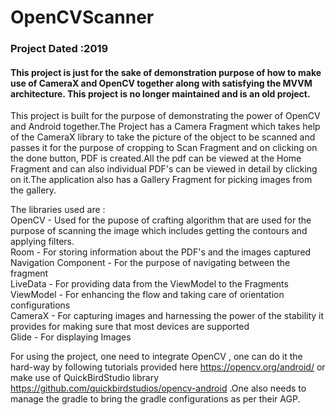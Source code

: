 # OpenCVScanner 
### Project Dated :2019
#### This project is just for the sake of demonstration purpose of how to make use of CameraX and OpenCV together along with satisfying the MVVM architecture. This project is no longer maintained and is an old project.


This project is built for the purpose of demonstrating the power of OpenCV and Android together.The Project has a Camera Fragment which takes help of the CameraX library to take the picture of the object to be scanned and passes it for the purpose of cropping to Scan Fragment and on clicking on the done button, PDF is created.All the pdf can be viewed at the Home Fragment and can also individual PDF's can be viewed in detail by clicking on it.The application also has a Gallery Fragment for picking images from the gallery.

The libraries used are : <br>
OpenCV - Used for the pupose of crafting algorithm that are used for the purpose of scanning the image which includes getting the contours and applying filters.<br>
Room - For storing information about the PDF's and the images captured <br>
Navigation Component - For the purpose of navigating between the fragment <br>
LiveData - For providing data from the ViewModel to the Fragments<br>
ViewModel - For enhancing the flow and taking care of orientation configurations <br>
CameraX - For capturing images and harnessing the power of the stability it provides for making sure that most devices are supported <br>
Glide - For displaying Images <br>

For using the project, one need to integrate OpenCV , one can do it the hard-way by following tutorials provided here https://opencv.org/android/ or make use of QuickBirdStudio library https://github.com/quickbirdstudios/opencv-android .One also needs to manage the gradle to bring the gradle configurations as per their AGP.

